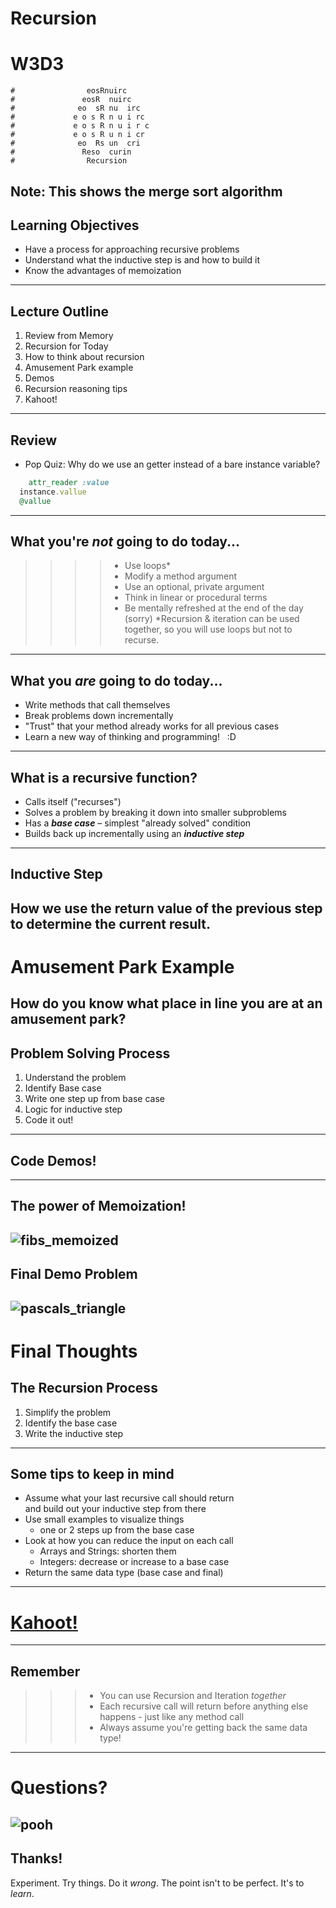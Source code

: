 # Recursion
# W3D3
```
#                eosRnuirc
#               eosR  nuirc
#              eo  sR nu  irc
#             e o s R n u i rc             
#             e o s R n u i r c
#             e o s R u n i cr
#              eo  Rs un  cri
#               Reso  curin
#                Recursion
```
Note: This shows the merge sort algorithm
---
## Learning Objectives
- Have a process for approaching recursive problems
- Understand what the inductive step is and how to build it
- Know the advantages of memoization 
---
## Lecture Outline
1. Review from Memory
1. Recursion for Today
1. How to think about recursion
1. Amusement Park example
1. Demos
1. Recursion reasoning tips
1. Kahoot!
---
## Review
* Pop Quiz: Why do we use an getter instead of a bare instance variable?
```ruby
	attr_reader :value
  instance.vallue
  @vallue
```
---
## What you're _not_ going to do today...
>>>> * Use loops*
>>>> * Modify a method argument
>>>> * Use an optional, private argument
>>>> * Think in linear or procedural terms
>>>> * Be mentally refreshed at the end of the day (sorry)
>>*Recursion & iteration can be used together, so you will use loops but not to recurse.
---
## What you _are_ going to do today...
* Write methods that call themselves
* Break problems down incrementally
* "Trust" that your method already works for all previous cases
* Learn a new way of thinking and programming! &nbsp; :D
---
## What is a recursive function?
* Calls itself ("recurses")
* Solves a problem by breaking it down into smaller subproblems
* Has a _**base case**_ – simplest "already solved" condition
* Builds back up incrementally using an _**inductive step**_
---
## Inductive Step
How we use the return value of the previous step to determine the current result.
---
# Amusement Park Example
How do you know what place in line you are at an amusement park?
---
## Problem Solving Process
1. Understand the problem
1. Identify Base case
1. Write one step up from base case
1. Logic for inductive step
1. Code it out!
---
## Code Demos!
---
## The power of Memoization!
![fibs_memoized](https://raw.githubusercontent.com/appacademy/worldwide-lecture-notes/master/ruby/w3d3-recursion/assets/fibs_memoized.png?token=ALXC6V5VCZHOQQOL4IUVKUTAW6QS2)
---
## Final Demo Problem
![pascals_triangle](https://raw.githubusercontent.com/appacademy/worldwide-lecture-notes/master/ruby/w3d3-recursion/assets/pascals_triangle.png?token=ALXC6V4L4I2XR3FAFZLBRCLAW6QUQ)
---
# Final Thoughts
## The Recursion Process
 1. Simplify the problem
 2. Identify the base case
 3. Write the inductive step
---
## Some tips to keep in mind
- Assume what your last recursive call should return  
and build out your inductive step from there
- Use small examples to visualize things
	- one or 2 steps up from the base case
- Look at how you can reduce the input on each call
	- Arrays and Strings: shorten them
  - Integers: decrease or increase to a base case
- Return the same data type (base case and final)
---
# [Kahoot!](https://create.kahoot.it/details/w3d3-recursion/b12bbcd0-0ac8-4725-a228-7746f1890852)
---
## Remember
>>> * You can use Recursion and Iteration _together_
>>> * Each recursive call will return before anything else happens - just like any method call
>>> * Always assume you're getting back the same data type!
---
# Questions?
![pooh](https://media.giphy.com/media/U7EOycerCyghO/giphy.gif)
---
## Thanks!
Experiment. Try things. Do it _wrong_. The point isn't to be perfect. It's to _learn_.